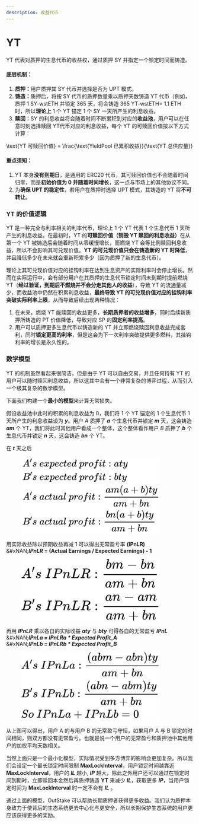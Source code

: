 ```yaml
---
description: 收益代币
---
```


# YT

YT 代表对质押的生息代币的收益权，通过质押 SY 并指定一个锁定时间而铸造。

#### **底层机制**：

1. **质押：**&#x7528;户质押其 SY 代币并选择是否为 UPT 模式。
2. **铸造：**&#x8D28;押后，将按 SY 代币的质押数量乘以质押天数铸造 YT 代币（例如，质押 1 SY-wstETH 并锁定 365 天，将会铸造 365 YT-wstETH= 1.1 ETH 时，所以**理论上** 1 个 YT 锚定 1 个 SY 一天所产生的利息收益。
3. **赎回：**&#x53;Y 的利息收益将会随着时间不断累积到对应的**收益池**，用户可以在任意时刻选择赎回 YT代币对应的利息收益，每个 YT 的可赎回价值按以下方式计算：

<p align="center"><span class="math">\text{YT 可赎回价值} = \frac{\text{YieldPool 已累积收益}}{\text{YT 总供应量}}</span></p>

#### **重点须知：**

1. YT 本身**没有到期日**，是通用的 ERC20 代币，其可赎回价值也不会随着时间归零，而是**初始价值为 0 并随着时间增长**，这一点与市场上的其他协议不同。
2. 为**确保 UPT 的稳定性**，若用户在质押时选择 UPT 模式，其铸造的 YT 将**不可转让**。

### **YT 的价值逻辑**

YT 是一种完全与利率相关的利率代币，理论上 1 个 YT 代表 1 个生息代币 1 天所产生的利息收益。在最初时，YT 的**可赎回价值（销毁 YT 赎回的利息收益）**&#x5728;从第一个 YT 被铸造后会随着时间从零缓慢增长，而燃烧 YT 会等比例赎回利息收益，所以不会影响其可兑现价值。**YT 的可兑现价值只会在铸造新的 YT 时降低**，并且降低多少在未来就会重新积累多少（因为质押了新的生息代币）。

理论上其可兑现价值对应的挂钩利率在达到生息资产的实际利率时会停止增长。然而在实际运行中，会有部分用户在其质押的生息代币锁定时间未到期时提前燃烧 YT（**经过验证，到期后不燃烧并不会分走其他人的收益**），导致 YT 的流通量减少，而收益池中仍然在积累利息收益，**最终导致 YT 的可兑现价值对应的挂钩利率突破实际利率上限**，从而导致后续出现两种情况：

1. 在未来，燃烧 YT 能赎回的收益更多，**长期质押者的收益增多**，同时后续新质押所铸造的 PT 价值降低，导致对应 SP 的**固定利率提高**。
2. 用户可以质押更多生息代币以铸造新的 YT 并立即燃烧赎回利息收益完成套利，同时**锁定更高的利率**，但是这会为下一次利率突破提供更多燃料，其挂钩利率的增长是永久性的。

### **数学模型**

YT 的机制虽然看起来很简洁，但是由于 YT 可以自由交易，并且任何持有 YT 的用户可以随时赎回利息收益，所以这其中会有一个非常复杂的博弈过程，从而引入一个极其复杂的数学模型。

下面我们构建一个**最小的模型**来计算无常损失。

假设收益池中此时的积累的利息收益为 0，我们将 1 个 YT 锚定的 1 个生息代币 1 天所产生的利息收益设为 _**y**_。用户 _A_ 质押了 _**a**_ 个生息代币并锁定 _**m**_ 天，这会铸造 _**am**_ 个 YT，我们将此时其他用户看成一个整体，这个整体看作用户 _B_ 质押了 _**b**_ 个生息代币并锁定 _**n**_ 天，这会铸造 _**bn**_ 个 YT。

在 _**t**_ 天之后

<figure><img src="../../.gitbook/assets/1.jpg" alt="" width="375"><figcaption></figcaption></figure>

用实际收益除以预期收益再减 1 可以得出无常盈亏率 **(IPnLR)**\
&#xNAN;_**IPnLR**_**&#x20;= (Actual Earnings / Expected Earnings) - 1**

<figure><img src="../../.gitbook/assets/1709647700208.jpg" alt="" width="375"><figcaption></figcaption></figure>

再用 _**IPnLR**_ 乘以各自的实际收益 _**aty**_ 与 _**bty**_ 可得各自的无常盈亏 _**IPnL**_\
&#xNAN;_**IPnLa = IPnLRa \* Expected Profit\_A**_\
&#xNAN;_**IPnLb = IPnLRb \* Expected Profit\_B**_

<figure><img src="../../.gitbook/assets/1709648075123.jpg" alt="" width="375"><figcaption></figcaption></figure>

从上图可以得出，用户 A 的与用户 B 的无常盈亏守恒，如果用户 A 与 B 锁定的时间相同，则双方都没有无常盈亏。也就是说一个用户的无常盈亏和质押池中其他用户的加权平均天数相关。

当然上面只是一个最小化模型，实际情况受到多方博弈的影响会更加复杂。所以我们会设定一个最长锁定时间限制 **MaxLockInterval**，用户锁定时间越靠近 **MaxLockInterval**，用户的 _**IL**_ 越小, _**IP**_ 越大，除此之外用户还可以通过在锁定时间到期时，立即赎回本金然后再质押铸造 **YT** 来减少 _**IL**_，获取更多 _**IP**_，当用户锁定时间为 **MaxLockInterval** 时一定不会有 _**IL**_ 。

通过上面的模型，OutStake 可以帮助长期质押者获得更多收益。我们认为质押本身致力于使背后的生态系统更去中心化与更安全，所以长期保护生态系统的用户更应该获得更多的奖励。

